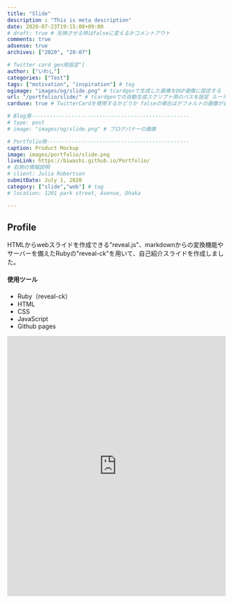 ```yaml
---
title: "Slide"
description : "This is meta description"
date: 2020-07-23T19:15:08+09:00
# draft: true # 反映させる時はfalseに変えるかコメントアウト
comments: true
adsense: true
archives: ["2020", "20-07"]

# Twitter card gen用設定"]
author: ["いわし"]
categories: ["Test"]
tags: ["motivation", "inspiration"] # tag
ogimage: "images/og/slide.png" # tcardgenで生成した画像をOGP画像に設定する
url: "/portfolio/slide/" # tcardgenでの自動生成スクリプト用のパスを設定 ルーティング固定の意味もある
carduse: true # TwitterCardを使用するかどうか falseの場合はデフォルトの画像が適用される

# Blog用---------------------------------------------------
# type: post
# image: "images/og/slide.png" # ブログバナーの画像

# Portfolio用----------------------------------------------
caption: Product Mockup
image: images/portfolio/slide.png
liveLink: https://biwashi.github.io/Portfolio/
# 右側の情報説明
# client: Julia Robertson
submitDate: July 1, 2020
category: ["slide","web"] # tag
# location: 1201 park street, Avenue, Dhaka

---
```


## Profile

HTMLからwebスライドを作成できる"reveal.js"、markdownからの変換機能やサーバーを備えたRubyの"reveal-ck"を用いて、自己紹介スライドを作成しました。

#### 使用ツール
- Ruby（reveal-ck）
- HTML
- CSS
- JavaScript
- Github pages

<iframe src="https://biwashi.github.io/Portfolio/" width="100%" height="600" frameborder="0" allowfullscreen="allowfullscreen" allow="geolocation *; microphone *; camera *; midi *; encrypted-media *"></iframe>

<br>
<br>

<div class="iframely-embed"><div class="iframely-responsive" style="height: 140px; padding-bottom: 0;"><a href="https://biwashi.github.io/Portfolio/" data-iframely-url="//cdn.iframe.ly/api/iframe?url=https%3A%2F%2Fbiwashi.github.io%2FPortfolio%2F&amp;key=f35ef3e07c3f9ce01b389a206da306f5&amp;iframe=card-small"></a></div></div><script async src="//cdn.iframe.ly/embed.js" charset="utf-8"></script>


